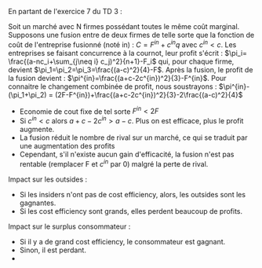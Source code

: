 En partant de l'exercice 7 du TD 3 :

Soit un marché avec N firmes possédant toutes le même coût marginal. Supposons une fusion entre de deux firmes de telle sorte que la fonction de coût de l'entreprise fusionné (noté in) : $C=F^{in}+c^{in}q$ avec $c^{in}<c$.
Les entreprises se faisant concurrence à la cournot, leur profit s'écrit : 
$\pi_i= \frac{(a-nc_i+\sum_{j\neq i} c_j)^2}{n+1}-F_i$ qui, pour chaque firme, devient $\pi_1=\pi_2=\pi_3=\frac{(a-c)^2}{4}-F$. 
Après la fusion, le profit de la fusion devient : $\pi^{in}=\frac{(a+c-2c^{in})^2}{3}-F^{in}$.
Pour connaitre le changement combinée de profit, nous soustrayons :
$\pi^{in}-(\pi_1+\pi_2) = (2F-F^{in})+\frac{(a+c-2c^{in})^2}{3}-2\frac{(a-c)^2}{4}$ 
- Economie de cout fixe de tel sorte $F^{in}< 2F$ 
- Si $c^{in}<c$ alors $a+c-2c^{in}>a-c$. Plus on est efficace, plus le profit augmente.
- La fusion réduit le nombre de rival sur un marché, ce qui se traduit par une augmentation des profits
- Cependant, s'il n'existe aucun gain d'efficacité, la fusion n'est pas rentable (remplacer F et $c^{in}$ par 0) malgré la perte de rival.


Impact sur les outsides :
- Si les insiders n'ont pas de cost efficiency, alors, les outsides sont les gagnantes.
- Si les cost efficiency sont grands, elles perdent beaucoup de profits.

Impact sur le surplus consommateur :
- Si il y a de grand cost efficiency, le consommateur est gagnant. 
- Sinon, il est perdant.
- 